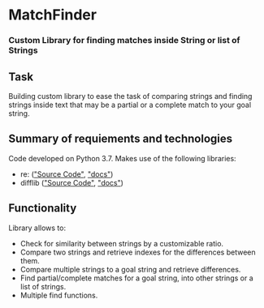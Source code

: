 # MatchFinder

### Custom Library for finding matches inside String or list of Strings

## Task

Building custom library to ease the task of comparing strings and finding strings inside text that may be a partial or a complete match to your goal string.

## Summary of requiements and technologies

Code developed on Python 3.7.
Makes use of the following libraries:
* re: (["Source Code"](https://github.com/python/cpython/blob/3.8/Lib/re.py "difflib Github Page"), ["docs"](https://docs.python.org/3/library/re.html "difflib docs Page"))
* difflib (["Source Code"](https://github.com/python/cpython/blob/3.8/Lib/difflib.py "difflib Github Page"), ["docs"](https://docs.python.org/3/library/difflib.html "re docs Page"))
  
## Functionality

Library allows to:
* Check for similarity between strings by a customizable ratio.
* Compare two strings and retrieve indexes for the differences between them.
* Compare multiple strings to a goal string and retrieve differences.
* Find partial/complete matches for a goal string, into other strings or a list of strings.
* Multiple find functions.
   
  
